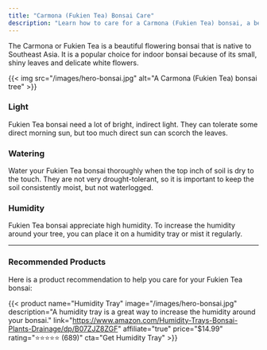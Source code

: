 ```yaml
---
title: "Carmona (Fukien Tea) Bonsai Care"
description: "Learn how to care for a Carmona (Fukien Tea) bonsai, a beautiful flowering bonsai that is great for indoors."
---
```


The Carmona or Fukien Tea is a beautiful flowering bonsai that is native to Southeast Asia. It is a popular choice for indoor bonsai because of its small, shiny leaves and delicate white flowers.

{{< img src="/images/hero-bonsai.jpg" alt="A Carmona (Fukien Tea) bonsai tree" >}}

### Light

Fukien Tea bonsai need a lot of bright, indirect light. They can tolerate some direct morning sun, but too much direct sun can scorch the leaves.

### Watering

Water your Fukien Tea bonsai thoroughly when the top inch of soil is dry to the touch. They are not very drought-tolerant, so it is important to keep the soil consistently moist, but not waterlogged.

### Humidity

Fukien Tea bonsai appreciate high humidity. To increase the humidity around your tree, you can place it on a humidity tray or mist it regularly.

---

### Recommended Products

Here is a product recommendation to help you care for your Fukien Tea bonsai:

{{< product name="Humidity Tray" image="/images/hero-bonsai.jpg" description="A humidity tray is a great way to increase the humidity around your bonsai." link="https://www.amazon.com/Humidity-Trays-Bonsai-Plants-Drainage/dp/B07ZJZ8ZGF" affiliate="true" price="$14.99" rating="⭐⭐⭐⭐⭐ (689)" cta="Get Humidity Tray" >}}
